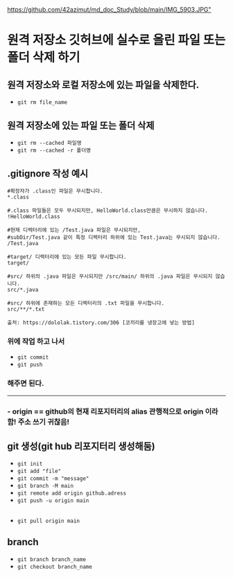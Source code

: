 ## 
<https://github.com/42azimut/md_doc_Study/blob/main/IMG_5903.JPG">

# 원격 저장소 깃허브에 실수로 올린 파일 또는 폴더 삭제 하기

## 원격 저장소와 로컬 저장소에 있는 파일을 삭제한다.
- `git rm file_name`

## 원격 저장소에 있는 파일 또는 폴더 삭제
- `git rm --cached 파일명`
- `git rm --cached -r 폴더명`

## .gitignore 작성 예시
```
#확장자가 .class인 파일은 무시합니다.
*.class

#.class 파일들은 모두 무시되지만, HelloWorld.class만큼은 무시하지 않습니다.
!HelloWorld.class

#현재 디렉터리에 있는 /Test.java 파일은 무시되지만,
#subDir/Test.java 같이 특정 디렉터리 하위에 있는 Test.java는 무시되지 않습니다.
/Test.java

#target/ 디렉터리에 있는 모든 파일 무시합니다.
target/

#src/ 하위의 .java 파일은 무시되지만 /src/main/ 하위의 .java 파일은 무시되지 않습니다.
src/*.java

#src/ 하위에 존재하는 모든 디렉터리의 .txt 파일을 무시합니다.
src/**/*.txt

출처: https://dololak.tistory.com/306 [코끼리를 냉장고에 넣는 방법]
```

### 위에 작업 하고 나서 
- `git commit`
- `git push`  
### 해주면 된다.
___

### - origin == github의 현재 리포지터리의 alias 관행적으로 origin 이라 함! 주소 쓰기 귀찮음!

## git 생성(git hub 리포지터리 생성해둠)
- `git init`
- `git add "file"`
- `git commit -m "message"`
- `git branch -M main`
- `git remote add origin github.adress` 
- `git push -u origin main`

##
- `git pull origin main`

## branch
- `git branch branch_name`
- `git checkout branch_name`




